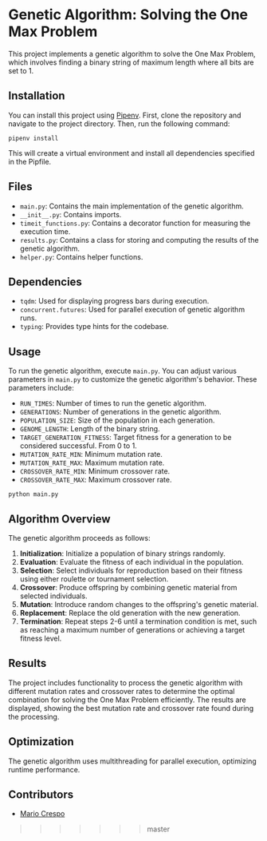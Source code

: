 
# Genetic Algorithm: Solving the One Max Problem

This project implements a genetic algorithm to solve the One Max Problem, which involves finding a binary string of maximum length where all bits are set to 1.

## Installation

You can install this project using [Pipenv](https://pipenv.pypa.io/). First, clone the repository and navigate to the project directory. Then, run the following command:
```
pipenv install
```

This will create a virtual environment and install all dependencies specified in the Pipfile.

## Files

- `main.py`: Contains the main implementation of the genetic algorithm.
- `__init__.py`: Contains imports.
- `timeit_functions.py`: Contains a decorator function for measuring the execution time.
- `results.py`: Contains a class for storing and computing the results of the genetic algorithm.
- `helper.py`: Contains helper functions.

## Dependencies

- `tqdm`: Used for displaying progress bars during execution.
- `concurrent.futures`: Used for parallel execution of genetic algorithm runs.
- `typing`: Provides type hints for the codebase.

## Usage

To run the genetic algorithm, execute `main.py`. You can adjust various parameters in `main.py` to customize the genetic algorithm's behavior. These parameters include:

- `RUN_TIMES`: Number of times to run the genetic algorithm.
- `GENERATIONS`: Number of generations in the genetic algorithm.
- `POPULATION_SIZE`: Size of the population in each generation.
- `GENOME_LENGTH`: Length of the binary string.
- `TARGET_GENERATION_FITNESS`: Target fitness for a generation to be considered successful. From 0 to 1.
- `MUTATION_RATE_MIN`: Minimum mutation rate.
- `MUTATION_RATE_MAX`: Maximum mutation rate.
- `CROSSOVER_RATE_MIN`: Minimum crossover rate.
- `CROSSOVER_RATE_MAX`: Maximum crossover rate.
```
python main.py
```
## Algorithm Overview

The genetic algorithm proceeds as follows:

1. **Initialization**: Initialize a population of binary strings randomly.
2. **Evaluation**: Evaluate the fitness of each individual in the population.
3. **Selection**: Select individuals for reproduction based on their fitness using either roulette or tournament selection.
4. **Crossover**: Produce offspring by combining genetic material from selected individuals.
5. **Mutation**: Introduce random changes to the offspring's genetic material.
6. **Replacement**: Replace the old generation with the new generation.
7. **Termination**: Repeat steps 2-6 until a termination condition is met, such as reaching a maximum number of generations or achieving a target fitness level.

## Results

The project includes functionality to process the genetic algorithm with different mutation rates and crossover rates to determine the optimal combination for solving the One Max Problem efficiently. The results are displayed, showing the best mutation rate and crossover rate found during the processing.

## Optimization

The genetic algorithm uses multithreading for parallel execution, optimizing runtime performance.

## Contributors

- [Mario Crespo](https://github.com/mcrespoae)

>>>>>>> master
